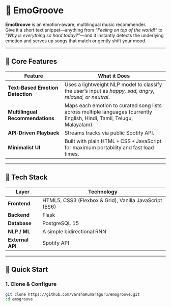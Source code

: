 # 🎵 EmoGroove

**EmoGroove** is an emotion‑aware, multilingual music recommender.  
Give it a short text snippet—anything from *“Feeling on top of the world!”* to *“Why is everything so hard today?”*—and it instantly detects the underlying emotion and serves up songs that match or gently shift your mood.

---

## 🌟 Core Features

| Feature | What it Does |
|---------|--------------|
| **Text‑Based Emotion Detection** | Uses a lightweight NLP model to classify the user’s input as *happy, sad, angry, relaxed,* or *neutral*. |
| **Multilingual Recommendations** | Maps each emotion to curated song lists across multiple languages (currently English, Hindi, Tamil, Telugu, Malayalam). |
| **API‑Driven Playback** | Streams tracks via public Spotify API. |
| **Minimalist UI** | Built with plain HTML + CSS + JavaScript for maximum portability and fast load times. |

---

## 🧩 Tech Stack

| Layer | Technology |
|-------|------------|
| **Frontend** | HTML5, CSS3 (Flexbox & Grid), Vanilla JavaScript (ES6) |
| **Backend** | Flask |
| **Database** | PostgreSQL 15 |
| **NLP / ML** | A simple bidirectional RNN |
| **External API** | Spotify API |

---

## 🚀 Quick Start

### 1. Clone & Configure

```bash
git clone https://github.com/VarshaKumaraguru/emogroove.git
cd emogroove
